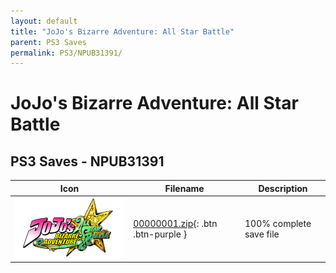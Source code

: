 ```yaml
---
layout: default
title: "JoJo's Bizarre Adventure: All Star Battle"
parent: PS3 Saves
permalink: PS3/NPUB31391/
---
```

# JoJo's Bizarre Adventure: All Star Battle

## PS3 Saves - NPUB31391

| Icon | Filename | Description |
|------|----------|-------------|
| ![JoJo's Bizarre Adventure: All Star Battle](ICON0.PNG) | [00000001.zip](00000001.zip){: .btn .btn-purple } | 100% complete save file |
